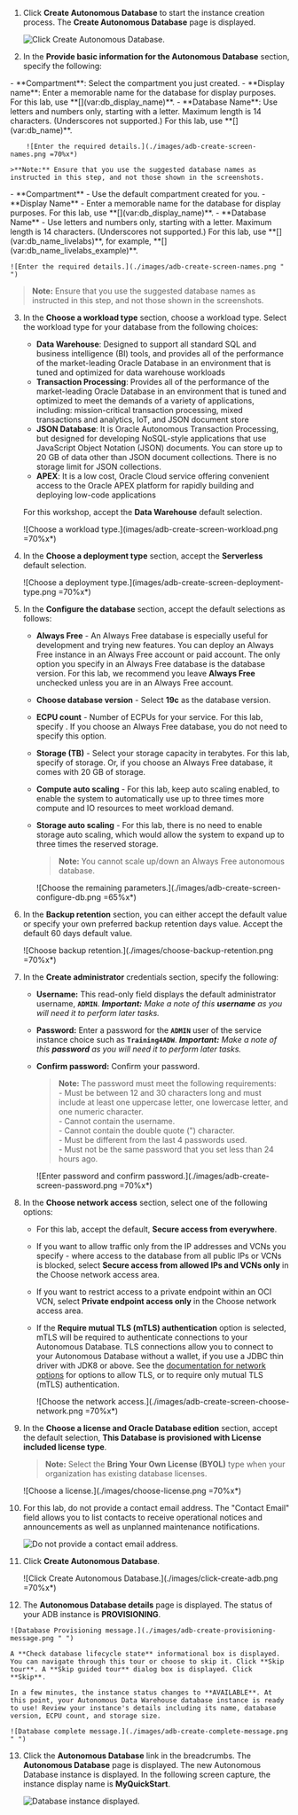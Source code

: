 <!--
    {
        "name":"Provision Autonomous Database",
        "description":"Provision an ADB. Use the `variables.json` file to update provisioning parameters, including database name, ECPUs, storage and more."
    }
-->
1. Click **Create Autonomous Database** to start the instance creation process. The **Create Autonomous Database** page is displayed.

    ![Click Create Autonomous Database.](images/adb-click-create-adb.png " ")

2.  In the **Provide basic information for the Autonomous Database** section, specify the following:

<if type="freetier">
    - **Compartment**: Select the compartment you just created.
    - **Display name**: Enter a memorable name for the database for display purposes. For this lab, use **[](var:db_display_name)**.
    - **Database Name**: Use letters and numbers only, starting with a letter. Maximum length is 14 characters. (Underscores not supported.) For this lab, use **[](var:db_name)**.

        ![Enter the required details.](./images/adb-create-screen-names.png =70%x*)

    >**Note:** Ensure that you use the suggested database names as instructed in this step, and not those shown in the screenshots.
</if>
<if type="livelabs">
    - **Compartment** - Use the default compartment created for you.
    - **Display Name** - Enter a memorable name for the database for display purposes. For this lab, use **[](var:db_display_name)**.
    - **Database Name** - Use letters and numbers only, starting with a letter. Maximum length is 14 characters. (Underscores not supported.) For this lab, use **[](var:db_name_livelabs)**, for example, **[](var:db_name_livelabs_example)**.

    ![Enter the required details.](./images/adb-create-screen-names.png " ")

> **Note:** Ensure that you use the suggested database names as instructed in this step, and not those shown in the screenshots.
</if>

3. In the **Choose a workload type** section, choose a workload type. Select the workload type for your database from the following choices:

    - **Data Warehouse**: Designed to support all standard SQL and business intelligence (BI) tools, and provides all of the performance of the market-leading Oracle Database in an environment that is tuned and optimized for data warehouse workloads
    - **Transaction Processing**: Provides all of the performance of the market-leading Oracle Database in an environment that is tuned and optimized to meet the demands of a variety of applications, including: mission-critical transaction processing, mixed transactions and analytics, IoT, and JSON document store
    - **JSON Database**: It is Oracle Autonomous Transaction Processing, but designed for developing NoSQL-style applications that use JavaScript Object Notation (JSON) documents. You can store up to 20 GB of data other than JSON document collections. There is no storage limit for JSON collections.
    - **APEX**: It is a low cost, Oracle Cloud service offering convenient access to the Oracle APEX platform for rapidly building and deploying low-code applications

    For this workshop, accept the **Data Warehouse** default selection.

    ![Choose a workload type.](images/adb-create-screen-workload.png =70%x*)

4. In the **Choose a deployment type** section, accept the **Serverless** default selection.

    ![Choose a deployment type.](images/adb-create-screen-deployment-type.png =70%x*)

5. In the **Configure the database** section, accept the default selections as follows:

    - **Always Free** - An Always Free database is especially useful for development and trying new features. You can deploy an Always Free instance in an Always Free account or paid account. The only option you specify in an Always Free database is the database version. For this lab, we recommend you leave **Always Free** unchecked unless you are in an Always Free account.
    - **Choose database version** - Select **19c** as the database version.
    - **ECPU count** - Number of ECPUs for your service. For this lab, specify **[](var:db_ocpu)**. If you choose an Always Free database, you do not need to specify this option.
    - **Storage (TB)** - Select your storage capacity in terabytes. For this lab, specify **[](var:db_storage)** of storage. Or, if you choose an Always Free database, it comes with 20 GB of storage.
    - **Compute auto scaling** - For this lab, keep auto scaling enabled, to enable the system to automatically use up to three times more compute and IO resources to meet workload demand.
    - **Storage auto scaling** - For this lab, there is no need to enable storage auto scaling, which would allow the system to expand up to three times the reserved storage.

        > **Note:** You cannot scale up/down an Always Free autonomous database.

        ![Choose the remaining parameters.](./images/adb-create-screen-configure-db.png =65%x*)

6. In the **Backup retention** section, you can either accept the default value or specify your own preferred backup retention days value. Accept the default 60 days default value.

     ![Choose backup retention.](./images/choose-backup-retention.png =70%x*)

7. In the **Create administrator** credentials section, specify the following:

    - **Username:** This read-only field displays the default administrator username, **`ADMIN`**. _**Important:** Make a note of this **username** as you will need it to perform later tasks._
    - **Password:** Enter a password for the **`ADMIN`** user of the service instance choice such as **`Training4ADW`**. _**Important:** Make a note of this **password** as you will need it to perform later tasks._
    - **Confirm password:** Confirm your password.

        > **Note:** The password must meet the following requirements:    
            - Must be between 12 and 30 characters long and must include at least one uppercase letter, one lowercase letter, and one numeric character.    
            - Cannot contain the username.    
            - Cannot contain the double quote (") character.    
            - Must be different from the last 4 passwords used.    
            - Must not be the same password that you set less than 24 hours ago.

        ![Enter password and confirm password.](./images/adb-create-screen-password.png =70%x*)

8. In the **Choose network access** section, select one of the following options:
    - For this lab, accept the default, **Secure access from everywhere**.
    - If you want to allow traffic only from the IP addresses and VCNs you specify - where access to the database from all public IPs or VCNs is blocked, select **Secure access from allowed IPs and VCNs only** in the Choose network access area.
    - If you want to restrict access to a private endpoint within an OCI VCN, select **Private endpoint access only** in the Choose network access area.
    - If the **Require mutual TLS (mTLS) authentication** option is selected, mTLS will be required to authenticate connections to your Autonomous Database. TLS connections allow you to connect to your Autonomous Database without a wallet, if you use a JDBC thin driver with JDK8 or above. See the [documentation for network options](https://docs.oracle.com/en/cloud/paas/autonomous-database/adbsa/support-tls-mtls-authentication.html#GUID-3F3F1FA4-DD7D-4211-A1D3-A74ED35C0AF5) for options to allow TLS, or to require only mutual TLS (mTLS) authentication.

        ![Choose the network access.](./images/adb-create-screen-choose-network.png =70%x*)

9. In the **Choose a license and Oracle Database edition** section, accept the default selection, **This Database is provisioned with License included license type**.
    
    >**Note:** Select the **Bring Your Own License (BYOL)** type when your organization has existing database licenses.

    ![Choose a license.](./images/choose-license.png =70%x*)

10. For this lab, do not provide a contact email address. The "Contact Email" field allows you to list contacts to receive operational notices and announcements as well as unplanned maintenance notifications.

    ![Do not provide a contact email address.](images/adb-create-screen-contact-email.png "email")

11. Click **Create Autonomous Database**.

    ![Click Create Autonomous Database.](./images/click-create-adb.png =70%x*)

12.  The **Autonomous Database details** page is displayed. The status of your ADB instance is **PROVISIONING**.

    ![Database Provisioning message.](./images/adb-create-provisioning-message.png " ")

    A **Check database lifecycle state** informational box is displayed. You can navigate through this tour or choose to skip it. Click **Skip tour**. A **Skip guided tour** dialog box is displayed. Click **Skip**.

    In a few minutes, the instance status changes to **AVAILABLE**. At this point, your Autonomous Data Warehouse database instance is ready to use! Review your instance's details including its name, database version, ECPU count, and storage size.

    ![Database complete message.](./images/adb-create-complete-message.png " ")

13. Click the **Autonomous Database** link in the breadcrumbs. The **Autonomous Database** page is displayed. The new Autonomous Database instance is displayed. In the following screen capture, the instance display name is **MyQuickStart**.

    ![Database instance displayed.](./images/adb-instance-displayed.png " ")
